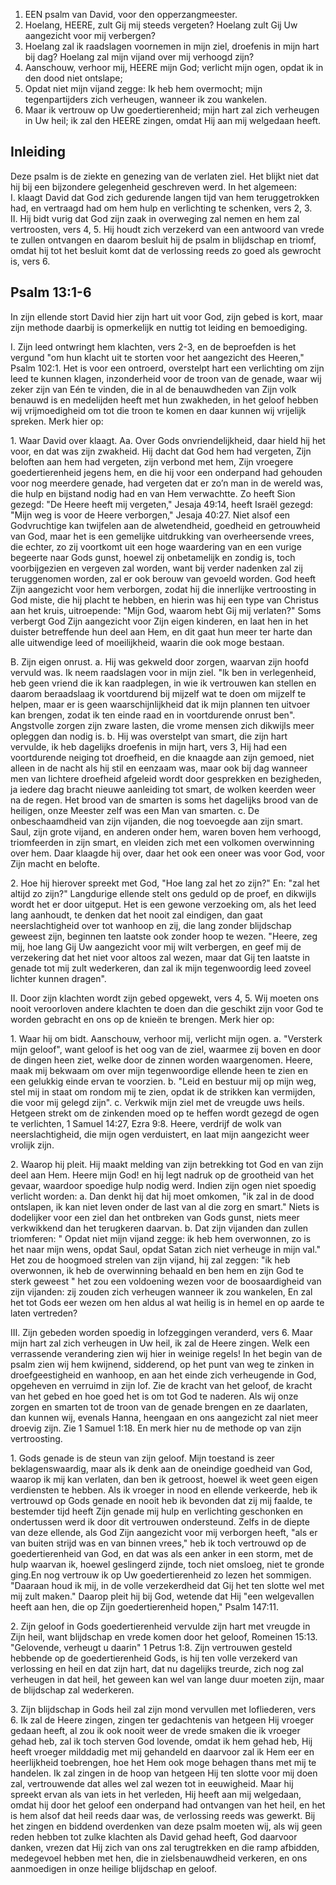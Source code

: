 1. EEN psalm van David, voor den opperzangmeester.
2. Hoelang, HEERE, zult Gij mij steeds vergeten? Hoelang zult Gij Uw aangezicht voor mij verbergen?
3. Hoelang zal ik raadslagen voornemen in mijn ziel, droefenis in mijn hart bij dag? Hoelang zal mijn vijand over mij verhoogd zijn?
4. Aanschouw, verhoor mij, HEERE mijn God; verlicht mijn ogen, opdat ik in den dood niet ontslape;
5. Opdat niet mijn vijand zegge: Ik heb hem overmocht; mijn tegenpartijders zich verheugen, wanneer ik zou wankelen.
6. Maar ik vertrouw op Uw goedertierenheid; mijn hart zal zich verheugen in Uw heil; ik zal den HEERE zingen, omdat Hij aan mij welgedaan heeft.

## Inleiding

Deze psalm is de ziekte en genezing van de verlaten ziel. Het blijkt niet dat hij bij een bijzondere gelegenheid geschreven werd. In het algemeen:  
I. klaagt David dat God zich gedurende langen tijd van hem teruggetrokken had, en vertraagd had om hem hulp en verlichting te schenken, vers 2, 3.  
II. Hij bidt vurig dat God zijn zaak in overweging zal nemen en hem zal vertroosten, vers 4, 5. Hij houdt zich verzekerd van een antwoord van vrede te zullen ontvangen en daarom besluit hij de psalm in blijdschap en triomf, omdat hij tot het besluit komt dat de verlossing reeds zo goed als gewrocht is, vers 6.  

## Psalm 13:1-6 
In zijn ellende stort David hier zijn hart uit voor God, zijn gebed is kort, maar zijn methode daarbij is opmerkelijk en nuttig tot leiding en bemoediging.

I. Zijn leed ontwringt hem klachten, vers 2-3, en de beproefden is het vergund "om hun klacht uit te storten voor het aangezicht des Heeren," Psalm 102:1. Het is voor een ontroerd, overstelpt hart een verlichting om zijn leed te kunnen klagen, inzonderheid voor de troon van de genade, waar wij zeker zijn van Eén te vinden, die in al de benauwdheden van Zijn volk benauwd is en medelijden heeft met hun zwakheden, in het geloof hebben wij vrijmoedigheid om tot die troon te komen en daar kunnen wij vrijelijk spreken. Merk hier op:

1\. Waar David over klaagt.
Aa. Over Gods onvriendelijkheid, daar hield hij het voor, en dat was zijn zwakheid. Hij dacht dat God hem had vergeten, Zijn beloften aan hem had vergeten, zijn verbond met hem, Zijn vroegere goedertierenheid jegens hem, en die hij voor een onderpand had gehouden voor nog meerdere genade, had vergeten dat er zo’n man in de wereld was, die hulp en bijstand nodig had en van Hem verwachtte. Zo heeft Sion gezegd: "De Heere heeft mij vergeten," Jesaja 49:14, heeft Israël gezegd: "Mijn weg is voor de Heere verborgen," Jesaja 40:27. Niet alsof een Godvruchtige kan twijfelen aan de alwetendheid, goedheid en getrouwheid van God, maar het is een gemelijke uitdrukking van overheersende vrees, die echter, zo zij voortkomt uit een hoge waardering van en een vurige begeerte naar Gods gunst, hoewel zij onbetamelijk en zondig is, toch voorbijgezien en vergeven zal worden, want bij verder nadenken zal zij teruggenomen worden, zal er ook berouw van gevoeld worden. God heeft Zijn aangezicht voor hem verborgen, zodat hij die innerlijke vertroosting in God miste, die hij placht te hebben, en hierin was hij een type van Christus aan het kruis, uitroepende: "Mijn God, waarom hebt Gij mij verlaten?" Soms verbergt God Zijn aangezicht voor Zijn eigen kinderen, en laat hen in het duister betreffende hun deel aan Hem, en dit gaat hun meer ter harte dan alle uitwendige leed of moeilijkheid, waarin die ook moge bestaan.

B. Zijn eigen onrust.
a. Hij was gekweld door zorgen, waarvan zijn hoofd vervuld was. Ik neem raadslagen voor in mijn ziel. "lk ben in verlegenheid, heb geen vriend die ik kan raadplegen, in wie ik vertrouwen kan stellen en daarom beraadslaag ik voortdurend bij mijzelf wat te doen om mijzelf te helpen, maar er is geen waarschijnlijkheid dat ik mijn plannen ten uitvoer kan brengen, zodat ik ten einde raad en in voortdurende onrust ben". Angstvolle zorgen zijn zware lasten, die vrome mensen zich dikwijls meer opleggen dan nodig is.
b. Hij was overstelpt van smart, die zijn hart vervulde, ik heb dagelijks droefenis in mijn hart, vers 3, Hij had een voortdurende neiging tot droefheid, en die knaagde aan zijn gemoed, niet alleen in de nacht als hij stil en eenzaam was, maar ook bij dag wanneer men van lichtere droefheid afgeleid wordt door gesprekken en bezigheden, ja iedere dag bracht nieuwe aanleiding tot smart, de wolken keerden weer na de regen. Het brood van de smarten is soms het dagelijks brood van de heiligen, onze Meester zelf was een Man van smarten.
c. De onbeschaamdheid van zijn vijanden, die nog toevoegde aan zijn smart. Saul, zijn grote vijand, en anderen onder hem, waren boven hem verhoogd, triomfeerden in zijn smart, en vleiden zich met een volkomen overwinning over hem. Daar klaagde hij over, daar het ook een oneer was voor God, voor Zijn macht en belofte.

2\. Hoe hij hierover spreekt met God, "Hoe lang zal het zo zijn?" En: "zal het altijd zo zijn?" Langdurige ellende stelt ons geduld op de proef, en dikwijls wordt het er door uitgeput. Het is een gewone verzoeking om, als het leed lang aanhoudt, te denken dat het nooit zal eindigen, dan gaat neerslachtigheid over tot wanhoop en zij, die lang zonder blijdschap geweest zijn, beginnen ten laatste ook zonder hoop te wezen. "Heere, zeg mij, hoe lang Gij Uw aangezicht voor mij wilt verbergen, en geef mij de verzekering dat het niet voor altoos zal wezen, maar dat Gij ten laatste in genade tot mij zult wederkeren, dan zal ik mijn tegenwoordig leed zoveel lichter kunnen dragen".

II. Door zijn klachten wordt zijn gebed opgewekt, vers 4, 5. Wij moeten ons nooit veroorloven andere klachten te doen dan die geschikt zijn voor God te worden gebracht en ons op de knieën te brengen. Merk hier op:

1\. Waar hij om bidt. Aanschouw, verhoor mij, verlicht mijn ogen.
a. "Versterk mijn geloof", want geloof is het oog van de ziel, waarmee zij boven en door de dingen heen ziet, welke door de zinnen worden waargenomen. Heere, maak mij bekwaam om over mijn tegenwoordige ellende heen te zien en een gelukkig einde ervan te voorzien.
b. "Leid en bestuur mij op mijn weg, stel mij in staat om rondom mij te zien, opdat ik de strikken kan vermijden, die voor mij gelegd zijn".
c. Verkwik mijn ziel met de vreugde uws heils. Hetgeen strekt om de zinkenden moed op te heffen wordt gezegd de ogen te verlichten, 1 Samuel 14:27, Ezra 9:8. Heere, verdrijf de wolk van neerslachtigheid, die mijn ogen verduistert, en laat mijn aangezicht weer vrolijk zijn.

2\. Waarop hij pleit. Hij maakt melding van zijn betrekking tot God en van zijn deel aan Hem. Heere mijn God! en hij legt nadruk op de grootheid van het gevaar, waardoor spoedige hulp nodig werd. Indien zijn ogen niet spoedig verlicht worden: 
a. Dan denkt hij dat hij moet omkomen, "ik zal in de dood ontslapen, ik kan niet leven onder de last van al die zorg en smart." Niets is dodelijker voor een ziel dan het ontbreken van Gods gunst, niets meer verkwikkend dan het terugkeren daarvan.
b. Dat zijn vijanden dan zullen triomferen: " Opdat niet mijn vijand zegge: ik heb hem overwonnen, zo is het naar mijn wens, opdat Saul, opdat Satan zich niet verheuge in mijn val." Het zou de hoogmoed strelen van zijn vijand, hij zal zeggen: "ik heb overwonnen, ik heb de overwinning behaald en ben hem en zijn God te sterk geweest " het zou een voldoening wezen voor de boosaardigheid van zijn vijanden: zij zouden zich verheugen wanneer ik zou wankelen, En zal het tot Gods eer wezen om hen aldus al wat heilig is in hemel en op aarde te laten vertreden? 

III. Zijn gebeden worden spoedig in lofzeggingen veranderd, vers 6. Maar mijn hart zal zich verheugen in Uw heil, ik zal de Heere zingen. Welk een verrassende verandering zien wij hier in weinige regels! In het begin van de psalm zien wij hem kwijnend, sidderend, op het punt van weg te zinken in droefgeestigheid en wanhoop, en aan het einde zich verheugende in God, opgeheven en verruimd in zijn lof. Zie de kracht van het geloof, de kracht van het gebed en hoe goed het is om tot God te naderen. Als wij onze zorgen en smarten tot de troon van de genade brengen en ze daarlaten, dan kunnen wij, evenals Hanna, heengaan en ons aangezicht zal niet meer droevig zijn. Zie 1 Samuel 1:18. En merk hier nu de methode op van zijn vertroosting.

1\. Gods genade is de steun van zijn geloof. Mijn toestand is zeer beklagenswaardig, maar als ik denk aan de oneindige goedheid van God, waarop ik mij kan verlaten, dan ben ik getroost, hoewel ik weet geen eigen verdiensten te hebben. Als ik vroeger in nood en ellende verkeerde, heb ik vertrouwd op Gods genade en nooit heb ik bevonden dat zij mij faalde, te bestemder tijd heeft Zijn genade mij hulp en verlichting geschonken en ondertussen werd ik door dit vertrouwen ondersteund. Zelfs in de diepte van deze ellende, als God Zijn aangezicht voor mij verborgen heeft, "als er van buiten strijd was en van binnen vrees," heb ik toch vertrouwd op de goedertierenheid van God, en dat was als een anker in een storm, met de hulp waarvan ik, hoewel geslingerd zijnde, toch niet omsloeg, niet te gronde ging.En nog vertrouw ik op Uw goedertierenheid zo lezen het sommigen. "Daaraan houd ik mij, in de volle verzekerdheid dat Gij het ten slotte wel met mij zult maken." Daarop pleit hij bij God, wetende dat Hij "een welgevallen heeft aan hen, die op Zijn goedertierenheid hopen," Psalm 147:11.

2\. Zijn geloof in Gods goedertierenheid vervulde zijn hart met vreugde in Zijn heil, want blijdschap en vrede komen door het geloof, Romeinen 15:13. "Gelovende, verheugt u daarin" 1 Petrus 1:8. Zijn vertrouwen gesteld hebbende op de goedertierenheid Gods, is hij ten volle verzekerd van verlossing en heil en dat zijn hart, dat nu dagelijks treurde, zich nog zal verheugen in dat heil, het geween kan wel van lange duur moeten zijn, maar de blijdschap zal wederkeren.

3\. Zijn blijdschap in Gods heil zal zijn mond vervullen met lofliederen, vers 6. Ik zal de Heere zingen, zingen ter gedachtenis van hetgeen Hij vroeger gedaan heeft, al zou ik ook nooit weer de vrede smaken die ik vroeger gehad heb, zal ik toch sterven God lovende, omdat ik hem gehad heb, Hij heeft vroeger milddadig met mij gehandeld en daarvoor zal ik Hem eer en heerlijkheid toebrengen, hoe het Hem ook moge behagen thans met mij te handelen. Ik zal zingen in de hoop van hetgeen Hij ten slotte voor mij doen zal, vertrouwende dat alles wel zal wezen tot in eeuwigheid. Maar hij spreekt ervan als van iets in het verleden, Hij heeft aan mij welgedaan, omdat hij door het geloof een onderpand had ontvangen van het heil, en het is hem alsof dat heil reeds daar was, de verlossing reeds was gewerkt. Bij het zingen en biddend overdenken van deze psalm moeten wij, als wij geen reden hebben tot zulke klachten als David gehad heeft, God daarvoor danken, vrezen dat Hij zich van ons zal terugtrekken en die ramp afbidden, medegevoel hebben met hen, die in zielsbenauwdheid verkeren, en ons aanmoedigen in onze heilige blijdschap en geloof.

 
